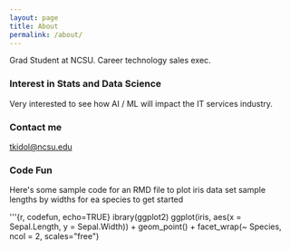 ```yaml
---
layout: page
title: About
permalink: /about/
---
```


Grad Student at NCSU.  Career technology sales exec.

### Interest in Stats and Data Science

Very interested to see how AI / ML will impact the IT services industry.

### Contact me

[tkidol@ncsu.edu](mailto:tkidol@ncsu.edu)

### Code Fun
Here's some sample code for an RMD file to plot iris data set sample lengths by widths for ea species to get started

'''{r, codefun, echo=TRUE}
ibrary(ggplot2)
ggplot(iris, aes(x = Sepal.Length, y = Sepal.Width)) + 
  geom_point() + 
  facet_wrap(~ Species, ncol = 2, scales="free")
```

